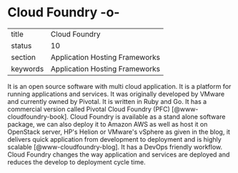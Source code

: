 # Cloud Foundry -o-


|          |                                |
| -------- | ------------------------------ |
| title    | Cloud Foundry                  | 
| status   | 10                             |
| section  | Application Hosting Frameworks |
| keywords | Application Hosting Frameworks |



It is an open source software with multi cloud application. It is a
platform for running applications and services. It was originally
developed by VMware and currently owned by Pivotal. It is written in
Ruby and Go. It has a commercial version called Pivotal Cloud Foundry
(PFC) [@www-cloudfoundry-book]. Cloud Foundry is available as a
stand alone software package, we can also deploy it to Amazon AWS as
well as host it on OpenStack server, HP's Helion or VMware's vSphere
as given in the blog, it delivers quick application from development
to deployment and is highly scalable [@www-cloudfoundry-blog]. It
has a DevOps friendly workflow.  Cloud Foundry changes the way
application and services are deployed and reduces the develop to
deployment cycle time.



